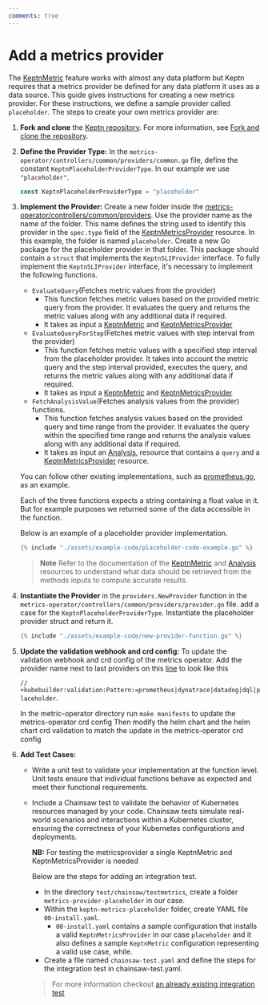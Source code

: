 ```yaml
---
comments: true
---
```


# Add a metrics provider

The
[KeptnMetric](../../guides/evaluatemetrics.md)
feature works with almost any data platform
but Keptn requires that a metrics provider be defined
for any data platform it uses as a data source.
This guide gives instructions for creating a new metrics provider.
For these instructions,
we define a sample provider called `placeholder`.
The steps to create your own metrics provider are:
<!-- markdownlint-disable MD007 -->

1. **Fork and clone** the
[Keptn repository](https://github.com/keptn/lifecycle-toolkit).
 For more information, see
 [Fork and clone the repository](https://keptn.sh/stable/docs/contribute/general/git/fork-clone/).

2. **Define the Provider Type:** In the `metrics-operator/controllers/common/providers/common.go` file,
 define the constant `KeptnPlaceholderProviderType`.
  In our example we use `"placeholder"`.

    ```go
    const KeptnPlaceholderProviderType = "placeholder"
    ```

3. **Implement the Provider:** Create a new folder inside the
   [metrics-operator/controllers/common/providers](<https://github.com/keptn/lifecycle-toolkit/tree/main/metrics-operator/controllers/common/providers>).
   Use the provider name as the name of the folder.
   This name defines the string used to identify this provider
   in the `spec.type` field of the
   [KeptnMetricsProvider](../../reference/crd-reference/metricsprovider.md)
   resource.
   In this example, the folder is named `placeholder`.
   Create a new Go package for the placeholder provider in that folder.
   This package should contain a `struct` that implements the `KeptnSLIProvider` interface.
   To fully implement the `KeptnSLIProvider` interface, it's necessary to implement the following functions.
  
      * `EvaluateQuery`(Fetches metric values from the provider)
        * This function fetches metric values based on the provided
          metric query from the provider.
          It evaluates the query and returns the metric values
          along with any additional data if required.
        * It takes as input a [KeptnMetric](../../reference/crd-reference/metric.md)
          and [KeptnMetricsProvider](../../reference/crd-reference/metricsprovider.md)
      * `EvaluateQueryForStep`(Fetches metric values with step interval from the provider)
        * This function fetches metric values with a specified step interval from the placeholder provider.
          It takes into account the metric query and the step interval provided, executes the query,
          and returns the metric values along with any additional data if required.
        * It takes as input a [KeptnMetric](../../reference/crd-reference/metric.md)
          and [KeptnMetricsProvider](../../reference/crd-reference/metricsprovider.md)
      * `FetchAnalysisValue`(Fetches analysis values from the provider) functions.
        * This function fetches analysis values based on the provided query and time range from the
          provider.
          It evaluates the query within the specified time range and returns the analysis
          values along with any additional data if required.
        * It takes as input an [Analysis](../../reference/crd-reference/analysis.md),
          resource that contains a `query` and a
          [KeptnMetricsProvider](../../reference/crd-reference/metricsprovider.md) resource.

     You can follow other existing implementations,
     such as [prometheus.go](https://github.com/keptn/lifecycle-toolkit/blob/main/metrics-operator/controllers/common/providers/prometheus/prometheus.go),
     as an example.

     Each of the three functions expects a string containing a float value in it.
     But for example purposes we returned some of the data accessible in the function.

     Below is an example of a placeholder provider implementation.

      ```go
      {% include "./assets/example-code/placeholder-code-example.go" %}
      ```

      > **Note** Refer to the documentation of the
      > [KeptnMetric](../../reference/crd-reference/metric.md)
      > and
      > [Analysis](../../reference/crd-reference/analysis.md)
      > resources
      > to understand what data should be retrieved from the methods inputs to compute accurate results.

4. **Instantiate the Provider** in the `providers.NewProvider` function
   in the `metrics-operator/controllers/common/providers/provider.go` file.
   add a case for the `KeptnPlaceholderProviderType`.
   Instantiate the placeholder provider struct and return it.

    ```go
    {% include "./assets/example-code/new-provider-function.go" %}
    ```

5. **Update the validation webhook and crd config:** To update the validation webhook and crd config of the metrics operator.
   Add the provider name next to last providers on this
   [line](https://github.com/keptn/lifecycle-toolkit/blob/main/metrics-operator/api/v1beta1/keptnmetricsprovider_types.go#L29)
   to look like this

    `// +kubebuilder:validation:Pattern:=prometheus|dynatrace|datadog|dql|placeholder`.

     In the metric-operator directory run `make manifests` to update the metrics-operator crd config
     Then modify the helm chart and the helm chart crd validation to match the update in the metrics-operator crd config
  
6. **Add Test Cases:**
     * Write a unit test to validate your implementation at the function level.
       Unit tests ensure that individual
       functions behave as expected and meet their functional requirements.

     * Include a Chainsaw test to validate the behavior of Kubernetes resources managed by your code.
       Chainsaw tests simulate real-world scenarios and interactions within a Kubernetes cluster, ensuring
       the correctness of your Kubernetes configurations and deployments.

         **NB:** For testing the metricsprovider a single KeptnMetric and KeptnMetricsProvider is needed

        Below are the steps for adding an integration test.

        * In the directory `test/chainsaw/testmetrics`, create a folder `metrics-provider-placeholder` in our case.
        * Within the `keptn-metrics-placeholder` folder, create YAML file `00-install.yaml`.
          * `00-install.yaml` contains a sample configuration that installs a valid `KeptnMetricsProvider`
              in our case `placeholder` and it also defines a sample `KeptnMetric` configuration
              representing a valid use case, while.
        * Create a file named `chainsaw-test.yaml` and define the steps for the integration test in chainsaw-test.yaml.

        > For more information checkout [an already existing integration test](https://github.com/keptn/lifecycle-toolkit/tree/main/test/chainsaw/testmetrics/metrics-provider)

<!-- markdownlint-enable MD007 -->
